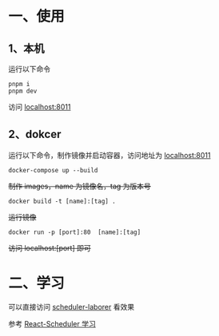 # 一、使用

## 1、本机

运行以下命令

```
pnpm i
pnpm dev
```

访问 [localhost:8011](localhost:8011)

## 2、dokcer

运行以下命令，制作镜像并启动容器，访问地址为 [localhost:8011](localhost:8011)

```
docker-compose up --build
```

~~制作 images，name 为镜像名，tag 为版本号~~

```
docker build -t [name]:[tag] .
```

~~运行镜像~~

```
docker run -p [port]:80  [name]:[tag]
```

~~访问 localhost:[port] 即可~~

# 二、学习

可以直接访问 [scheduler-laborer](https://brotaone.github.io/scheduler-laborer/) 看效果

参考 [React-Scheduler 学习](./React-Scheduler学习.md)
